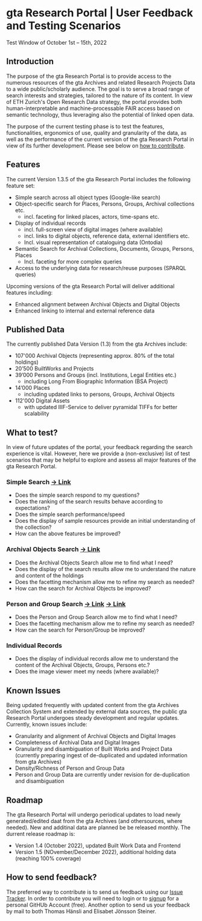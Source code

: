 # gta Research Portal | User Feedback and Testing Scenarios
Test Window of October 1st – 15th, 2022

## Introduction

The purpose of the gta Research Portal is to provide access to the numerous resources of the gta Archives and related Research Projects Data to a wide public/scholarly audience. The goal is to serve a broad range of search interests and strategies, tailored to the nature of its content. In view of ETH Zurich's Open Research Data strategy, the portal provides both human-interpretable and machine-processable FAIR access based on semantic technology, thus leveraging also the potential of linked open data. 

The purpose of the current testing phase is to test the features, functionalities, ergonomics of use, quality and granularity of the data, as well as the performance of the current version of the gta Research Portal in view of its further development. Please see below on [how to contribute](https://github.com/gtadigital/grp-userfeedback/blob/main/README.md#how-to-send-feedback).  


## Features
The current Version 1.3.5 of the gta Research Portal includes the following feature set: 

- Simple search across all object types (Google-like search)
- Object-specific search for Places, Persons, Groups, Archival collections etc.
  - incl. faceting for linked places, actors, time-spans etc. 
- Display of individual records
  - incl. full-screen view of digital images (where available)
  - incl. links to digital objects, reference data, external identifiers etc.    
  - Incl. visual representation of cataloguing data (Ontodia)
- Semantic Search for Archival Collections, Documents, Groups, Persons, Places
  - Incl. faceting for more complex queries
- Access to the underlying data for research/reuse purposes (SPARQL queries) 

Upcoming versions of the gta Research Portal will deliver additional features including: 
- Enhanced alignment between Archival Objects and Digital Objects 
- Enhanced linking to internal and external reference data 


## Published Data 
The currently published Data Version (1.3) from the gta Archives include: 
- 107'000 Archival Objects (representing approx. 80% of the total holdings)
- 20’500 BuiltWorks and Projects 
- 39’000 Persons and Groups (incl. Institutions, Legal Entities etc.)
  - including Long From Biographic Information (BSA Project)
- 14’000 Places  
  - including updated links to persons, Groups, Archival Objects
- 112'000 Digital Assets
  - with updated IIIF-Service to deliver pyramidal TIFFs for better scalability 



## What to test? 
In view of future updates of the portal, your feedback regarding the search experience is vital. However, here we provide a (non-exclusive) list of test scenarios that may be helpful to explore and assess all major features of the gta Research Portal. 
 
### Simple Search [→ Link](https://researchportal-public.gta.arch.ethz.ch/resource/Start)
- Does the simple search respond to my questions?
- Does the ranking of the search results behave according to expectations?    
- Does the simple search performance/speed 
- Does the display of sample resources provide an initial understanding of the collection? 
- How can the above features be improved? 

### Archival Objects Search [→ Link](https://researchportal-public.gta.arch.ethz.ch/resource/:LandingPageCollection) 
- Does the Archival Objects Search allow me to find what I need? 
- Does the display of the search results allow me to understand the nature and content of the holdings
- Does the facetting mechanism allow me to refine my search as needed? 
- How can the search for Archival Objects be improved? 


### Person and Group Search [→ Link](https://researchportal-public.gta.arch.ethz.ch/resource/:LandingPagePerson) [→ Link](https://researchportal-public.gta.arch.ethz.ch/resource/:LandingPageGroup)
- Does the Person and Group Search allow me to find what I need? 
- Does the facetting mechanism allow me to refine my search as needed? 
- How can the search for Person/Group be improved? 

### Individual Records 
- Does the display of individual records allow me to understand the content of the Archival Objects, Groups, Persons etc.?
- Does the image viewer meet my needs (where available)?

## Known Issues
Being updated frequently with updated content from the gta Archives Collection System and extended by external data sources, the public gta Research Portal undergoes steady development and regular updates. Currently, known issues include: 
- Granularity and alignment of Archival Objects and Digital Images
- Completeness of Archival Data and Digital Images
- Granularity and disambiguation of Built Works and Project Data (currently preparing ingest of de-duplicated and updated information from gta Archives)
- Density/Richness of Person and Group Data 
- Person and Group Data are currently under revision for de-duplication and disambiguation

## Roadmap
The gta Research Portal will undergo periodical updates to load newly generated/edited daat from the gta Archives (and othersources, where needed). New and additinal data are planned be be released monthly. The durrent release roadmap is: 
- Version 1.4 (October 2022), updated Built Work Data and Frontend
- Version 1.5 (NOvember/December 2022), additional holding data (reaching 100% coverage)

## How to send feedback?
The preferred way to contribute is to send us feedback using our [Issue Tracker](https://github.com/gtadigital/grp-userfeedback/issues). In order to contribute you will need to login or to [signup](https://github.com/signup) for a personal GitHUb Account (free). Another option to send us your feedback by mail to both Thomas Hänsli and Elisabet Jönsson Steiner.  



